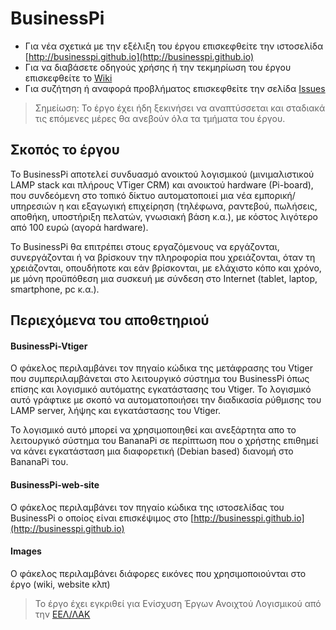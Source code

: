 # BusinessPi

- Για νέα σχετικά με την εξέλιξη του έργου επισκεφθείτε την ιστοσελίδα  [http://businesspi.github.io](http://businesspi.github.io)
- Για να διαβάσετε οδηγούς χρήσης ή την τεκμηρίωση του έργου επισκεφθείτε το [Wiki](https://github.com/ellak-monades-aristeias/BusinessPi/wiki) 
- Για συζήτηση ή αναφορά προβλήματος επισκεφθείτε την σελίδα [Issues](https://github.com/ellak-monades-aristeias/BusinessPi/issues)

> Σημείωση: Το έργο έχει ήδη ξεκινήσει να αναπτύσσεται και σταδιακά τις επόμενες μέρες θα ανεβούν όλα τα τμήματα του έργου.

## Σκοπός το έργου

Το BusinessPi αποτελεί συνδυασμό ανοικτού λογισμικού (μινιμαλιστικoύ LAMP stack και πλήρους VTiger CRM) και ανοικτού hardware (Pi-board), που συνδεόμενη στο τοπικό δίκτυο αυτοματοποιεί μια νέα εμπορική/υπηρεσιών η και εξαγωγική επιχείρηση (τηλέφωνα, ραντεβού, πωλήσεις, αποθήκη, υποστήριξη πελατών, γνωσιακή βάση κ.α.), με κόστος λιγότερο από 100 ευρώ (αγορά hardware). 

Το BusinessPi θα επιτρέπει στους εργαζόμενους να εργάζονται, συνεργάζονται ή να βρίσκουν την πληροφορία που χρειάζονται, όταν τη χρειάζονται, οπουδήποτε και εάν βρίσκονται, με ελάχιστο κόπο και χρόνο, με μόνη προϋπόθεση μια συσκευή με σύνδεση στο Internet (tablet, laptop, smartphone, pc κ.α.).

## Περιεχόμενα του αποθετηριού

#### BusinessPi-Vtiger
Ο φάκελος περιλαμβάνει τον πηγαίο κώδικα της μετάφρασης του Vtiger που συμπεριλαμβάνεται στο λειτουργικό σύστημα του BusinessPi όπως επίσης και λογισμικό αυτόματης εγκατάστασης του Vtiger. Το λογισμικό αυτό γράφτικε με σκοπό να αυτοματοποιήσει την διαδικασία ρύθμισης του LAMP server, λήψης και εγκατάστασης του Vtiger. 

Το λογισμικό αυτό μπορεί να χρησιμοποιηθεί και ανεξάρτητα απο το λειτουργικό σύστημα του BananaPi σε περίπτωση που ο χρήστης επιθημεί να κάνει εγκατάσταση μια διαφορετική (Debian based) διανομή στο BananaPi του.

#### BusinessPi-web-site
Ο φάκελος περιλαμβάνει τον πηγαίο κώδικα της ιστοσελίδας του BusinessPi ο οποίος είναι επισκέψιμος στο [http://businesspi.github.io](http://businesspi.github.io)

#### Images

Ο φάκελος περιλαμβάνει διάφορες εικόνες που χρησιμοποιούνται στο έργο (wiki, website κλπ)


> Το έργο έχει εγκριθεί για Ενίσχυση Έργων Ανοιχτού Λογισμικού από την [ΕΕΛ/ΛΑΚ](https://ellak.gr/)

